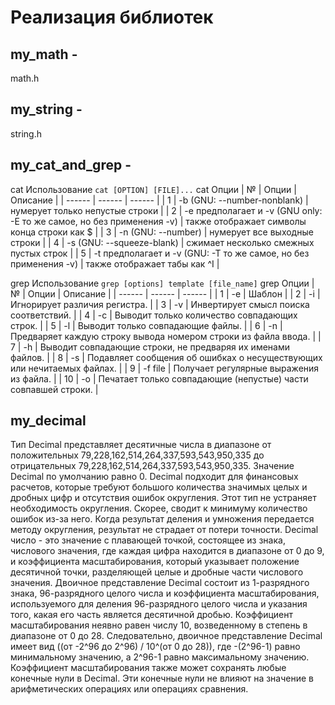 # Реализация библиотек
## my_math - 
  math.h
## my_string - 
  string.h
## my_cat_and_grep - 
  cat Использование
  `cat [OPTION] [FILE]...` 
  cat Опции
  | № | Опции | Описание |
  | ------ | ------ | ------ |
  | 1 | -b (GNU: --number-nonblank) | нумерует только непустые строки |
  | 2 | -e предполагает и -v (GNU only: -E то же самое, но без применения -v) | также отображает символы конца строки как $  |
  | 3 | -n (GNU: --number) | нумерует все выходные строки |
  | 4 | -s (GNU: --squeeze-blank) | сжимает несколько смежных пустых строк |
  | 5 | -t предполагает и -v (GNU: -T то же самое, но без применения -v) | также отображает табы как ^I |
  
  grep Использование
  `grep [options] template [file_name]`
  grep Опции
  | № | Опции | Описание |
  | ------ | ------ | ------ |
  | 1 | -e | Шаблон |
  | 2 | -i | Игнорирует различия регистра.  |
  | 3 | -v | Инвертирует смысл поиска соответствий. |
  | 4 | -c | Выводит только количество совпадающих строк. |
  | 5 | -l | Выводит только совпадающие файлы.  |
  | 6 | -n | Предваряет каждую строку вывода номером строки из файла ввода. |
  | 7 | -h | Выводит совпадающие строки, не предваряя их именами файлов. |
  | 8 | -s | Подавляет сообщения об ошибках о несуществующих или нечитаемых файлах. |
  | 9 | -f file | Получает регулярные выражения из файла. |
  | 10 | -o | Печатает только совпадающие (непустые) части совпавшей строки. |
  
## my_decimal
Тип Decimal представляет десятичные числа в диапазоне от положительных 79,228,162,514,264,337,593,543,950,335 до отрицательных 79,228,162,514,264,337,593,543,950,335. Значение Decimal по умолчанию равно 0. Decimal подходит для финансовых расчетов, которые требуют большого количества значимых целых и дробных цифр и отсутствия ошибок округления. Этот тип не устраняет необходимость округления. Скорее, сводит к минимуму количество ошибок из-за него.
Когда результат деления и умножения передается методу округления, результат не страдает от потери точности.
Decimal число - это значение с плавающей точкой, состоящее из знака, числового значения, где каждая цифра находится в диапазоне от 0 до 9, и коэффициента масштабирования, который указывает положение десятичной точки, разделяющей целые и дробные части числового значения.
Двоичное представление Decimal состоит из 1-разрядного знака, 96-разрядного целого числа и коэффициента масштабирования, используемого для деления 96-разрядного целого числа и указания того, какая его часть является десятичной дробью. Коэффициент масштабирования неявно равен числу 10, возведенному в степень в диапазоне от 0 до 28. Следовательно, двоичное представление Decimal имеет вид ((от -2^96 до 2^96) / 10^(от 0 до 28)), где -(2^96-1) равно минимальному значению, а 2^96-1 равно максимальному значению.
Коэффициент масштабирования также может сохранять любые конечные нули в Decimal. Эти конечные нули не влияют на значение в арифметических операциях или операциях сравнения.
